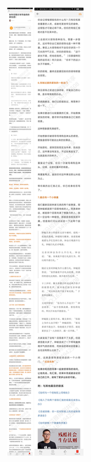![](../../images/2017年07月/GX0711如何克服在领导面前的紧张感？.jpg)
![](../../images/2017年07月/GX0711如何克服在领导面前的紧张感？2.jpg)
